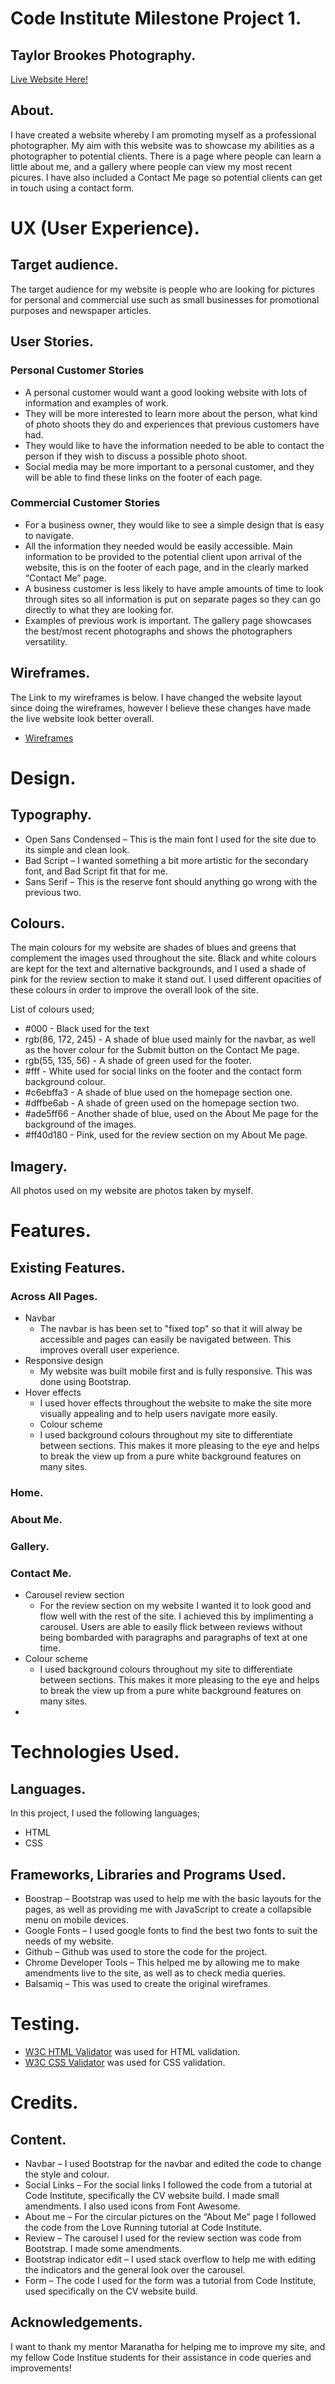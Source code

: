 # Code Institute Milestone Project 1. 

## Taylor Brookes Photography. 
[Live Website Here!](https://taybro23.github.io/tbphotography_ms1/)

## **About.** 
I have created a website whereby I am promoting myself as a professional photographer. 
My aim with this website was to showcase my abilities as a photographer to potential clients. 
There is a page where people can learn a little about me, and a gallery where people can view 
my most recent picures. I have also included a Contact Me page so potential clients can get in 
touch using a contact form. 

# UX (User Experience).
## **Target audience.** 
The target audience for my website is people who are looking for pictures for personal and 
commercial use such as small businesses for promotional purposes and newspaper articles. 

## **User Stories.**
### **Personal Customer Stories**
* A personal customer would want a good looking website with lots of information and examples of work. 
* They will be more interested to learn more about the person, what kind of photo shoots they do and experiences that previous customers have had. 
* They would like to have the information needed to be able to contact the person if they wish to discuss a possible photo shoot.
* Social media may be more important to a personal customer, and they will be able to find these links on the footer of each page. 

### **Commercial Customer Stories**
* For a business owner, they would like to see a simple design that is easy to navigate.
* All the information they needed would be easily accessible. Main information to be provided to the potential client upon arrival of the website, this is on the footer of each page, and in the clearly marked “Contact Me” page. 
* A business customer is less likely to have ample amounts of time to look through sites so all information is put on separate pages so they can go directly to what they are looking for.
* Examples of previous work is important. The gallery page showcases the best/most recent photographs and shows the photographers versatility.


## **Wireframes.**
The Link to my wireframes is below. I have changed the website layout since doing the wireframes,
however I believe these changes have made the live website look better overall.

* [Wireframes](assets/wireframes/photography.pdf)


# Design.
## **Typography.**
* Open Sans Condensed – This is the main font I used for the site due to its simple and clean look.
* Bad Script – I wanted something a bit more artistic for the secondary font, and Bad Script fit that for me.
* Sans Serif – This is the reserve font should anything go wrong with the previous two. 

## **Colours.**
The main colours for my website are shades of blues and greens that complement the images used throughout 
the site. Black and white colours are kept for the text and alternative backgrounds, and I used a shade of 
pink for the review section to make it stand out. I used different opacities of these colours in order to 
improve the overall look of the site.

List of colours used;
* #000 - Black used for the text
* rgb(86, 172, 245) - A shade of blue used mainly for the navbar, as well as the hover colour for the Submit 
button on the Contact Me page.
* rgb(55, 135, 56) - A shade of green used for the footer.
* #fff - White used for social links on the footer and the contact form background colour. 
* #c6ebffa3 - A shade of blue used on the homepage section one.
* #dffbe6ab - A shade of green used on the homepage section two.
* #ade5ff66 - Another shade of blue, used on the About Me page for the background
of the images.
* #ff40d180 - Pink, used for the review section on my About Me page.

## **Imagery.** 
All photos used on my website are photos taken by myself. 


# Features.

## **Existing Features.**

### **Across All Pages.**

* Navbar
  * The navbar is has been set to "fixed top" so that it will alway be accessible and pages can easily be
navigated between. This improves overall user experience.
* Responsive design
  * My website was built mobile first and is fully responsive. This was done using Bootstrap.
* Hover effects
  * I used hover effects throughout the website to make the site more visually appealing and to 
  help users navigate more easily.
  * Colour scheme
  * I used background colours throughout my site to differentiate between sections. This makes it more pleasing to the eye
  and helps to break the view up from a pure white background features on many sites.



### **Home.**
### **About Me.**
### **Gallery.**
### **Contact Me.**
 
* Carousel review section
  * For the review section on my website I wanted it to look good and flow well with the rest of the site. 
  I achieved this by implimenting a carousel. Users are able to easily flick between reviews without being 
  bombarded with paragraphs and paragraphs of text at one time. 
* Colour scheme
  * I used background colours throughout my site to differentiate between sections. This makes it more pleasing to the eye
  and helps to break the view up from a pure white background features on many sites.
* 


# Technologies Used.
## **Languages.**
In this project, I used the following languages;
* HTML
* CSS

## **Frameworks, Libraries and Programs Used.**
* Boostrap – Bootstrap was used to help me with the basic layouts for the pages, as well as providing 
me with JavaScript to create a collapsible menu on mobile devices.
* Google Fonts – I used google fonts to find the best two fonts to suit the needs of my website. 
* Github – Github was used to store the code for the project.
* Chrome Developer Tools – This helped me by allowing me to make amendments live to the site, as well as to check media queries.
* Balsamiq – This was used to create the original wireframes.


# Testing.
* [W3C HTML Validator](https://validator.w3.org/#validate_by_input) was used for HTML validation.
* [W3C CSS Validator](https://jigsaw.w3.org/css-validator/#validate_by_input) was used for CSS validation.

# Credits.
## **Content.** 
* Navbar – I used Bootstrap for the navbar and edited the code to change the style and colour. 
* Social Links – For the social links I followed the code from a tutorial at Code Institute, 
specifically the CV website build. I made small amendments. I also used icons from Font Awesome.
* About me – For the circular pictures on the “About Me” page I followed the code from the 
Love Running tutorial at Code Institute.
* Review – The carousel I used for the review section was code from Bootstrap. I made some amendments.
* Bootstrap indicator edit – I used stack overflow to help me with editing the indicators and the 
general look over the carousel. 
* Form – The code I used for the form was a tutorial from Code Institute, used specifically 
on the CV website build. 

## **Acknowledgements.**
I want to thank my mentor Maranatha for helping me to improve my site, and my fellow Code Institue students 
for their assistance in code queries and improvements!
